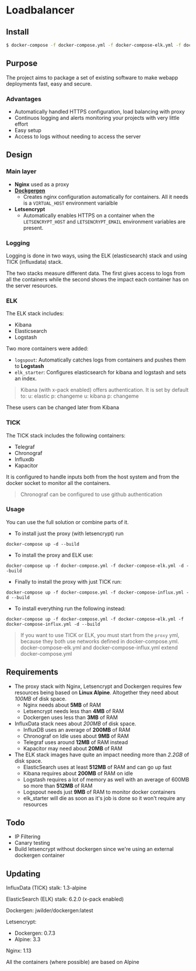 # Loadbalancer

## Install

```bash
$ docker-compose -f docker-compose.yml -f docker-compose-elk.yml -f docker-compose-influx.yml up -d --build
```

## Purpose

The project aims to package a set of existing software to make webapp deployments fast, easy and secure.

### Advantages

- Automatically handled HTTPS configuration, load balancing with proxy
- Continuos logging and alerts monitoring your projects with very little effort
- Easy setup
- Access to logs without needing to access the server

## Design

### Main layer
	
- **Nginx** used as a proxy
- **[Dockgergen](https://github.com/jwilder/docker-gen)**
	- Creates nginx configuration automatically for containers. All it needs is a `VIRTUAL_HOST` environment varialble
- **Letsencrypt**
	- Automatically enables HTTPS on a container when the `LETSENCRYPT_HOST` and `LETSENCRYPT_EMAIL` environment variables are present.

### Logging

Logging is done in two ways,  using the ELK (elasticsearch) stack and using TICK (influxdata) stack. 

The two stacks measure different data. The first gives access to logs from all the containers while the second shows the impact each container has on the server resources.

### ELK

The ELK stack includes:

- Kibana
- Elasticsearch
- Logstash

Two more containers were added:

- `logspout`: Automatically catches logs from containers and pushes them to **Logstash**
- `elk_starter`: Configures elasticsearch for kibana and logstash and sets an index.

> Kibana (with x-pack enabled) offers authentication. It is set by default to:
> u: elastic 
> p: changeme
> u: kibana
> p: changeme

These users can be changed later from Kibana

### TICK

The TICK stack includes the following containers:

- Telegraf
- Chronograf
- Influxdb
- Kapacitor

It is configured to handle inputs both from the host system and from the docker socket to monitor all the containers.

> Chronograf can be configured to use github authentication

### Usage

You can use the full solution or combine parts of it.

- To install just the proxy (with letsencrypt) run 

```
docker-compose up -d --build
```

- To install the proxy and ELK use:

```
docker-compose up -f docker-compose.yml -f docker-compose-elk.yml -d --build
```

- Finally to install the proxy with just TICK run:

```
docker-compose up -f docker-compose.yml -f docker-compose-influx.yml -d --build
```

- To install everything run the following instead:

```
docker-compose up -f docker-compose.yml -f docker-compose-elk.yml -f docker-compose-influx.yml -d --build
```

> If you want to use TICK or ELK, you must start from the `proxy` yml, because they both use networks defined in docker-compose.yml. docker-compose-elk.yml and docker-compose-influx.yml extend docker-compose.yml

## Requirements

- The proxy stack with Nginx, Letsencrypt and Dockergen requires few resources being based on **Linux Alpine**. Altogether they need about *100MB* of disk space.
	- Nginx needs about **5MB** of RAM
	- Letsencrypt needs less than **4MB** of RAM
	- Dockergen uses less than **3MB** of RAM
- InfluxData stack nees about *200MB* of disk space.
	- InfluxDB uses an average of **200MB** of RAM
	- Chronograf on Idle uses about **9MB** of RAM
	- Telegraf uses around **12MB** of RAM instead
	- Kapacitor may need about **20MB** of RAM
- The ELK stack images have quite an impact needing more than *2.2GB* of disk space.
	- ElasticSearch uses at least **512MB** of RAM and can go up fast
	- Kibana requires about **200MB** of RAM on idle
	- Logstash requires a lot of memory as well with an average of 600MB so more than **512MB** of RAM
	- Logspout needs just **9MB** of RAM to monitor docker containers
	- elk_starter will die as soon as it's job is done so it won't require any resources


## Todo

- IP Filtering
- Canary testing
- Build letsencrypt without dockergen since we're using an external dockergen container

## Updating

InfluxData (TICK) stalk: 1.3-alpine

ElasticSearch (ELK) stalk: 6.2.0 (x-pack enabled)

Dockergen: jwilder/dockergen:latest

Letsencrypt: 
- Dockergen: 0.7.3
- Alpine: 3.3

Nginx: 1.13

All the containers (where possible) are based on Alpine

